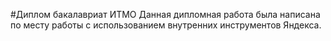 #Диплом бакалавриат ИТМО
Данная дипломная работа была написана по месту работы с использованием внутренних инструментов Яндекса.
